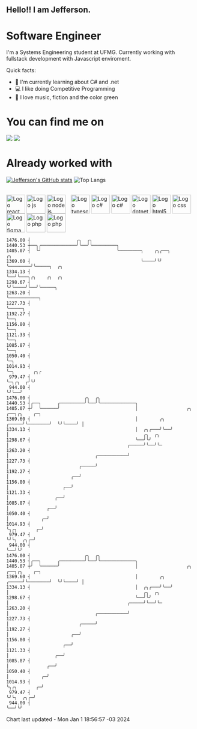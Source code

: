 ## Hello!! I am Jefferson.
# Software Engineer
I'm a Systems Engineering student at UFMG. Currently working with fullstack development with Javascript enviroment.

<div>
Quick facts:
  <ul>
<li>🚀 I'm currently learning about C# and .net</li>
<li>💻 I like doing Competitive Programming</li>
<li>💚 I love music, fiction and the color green</li>
    </ul>
</div>

# You can find me on
<div>
  <a href="https://www.linkedin.com/in/jefferson-souuza" target="_blank"><img src="https://img.shields.io/badge/-LinkedIn-%230077B5?style=for-the-badge&logo=linkedin&logoColor=white" target="_blank"></a> 
  <a href="https://instagram.com/jeffpsou" target="_blank"><img src="https://img.shields.io/badge/-Instagram-%23E4405F?style=for-the-badge&logo=instagram&logoColor=white" target="_blank"></a>
</div>

# Already worked with
[![Jefferson's GitHub stats](https://github-readme-stats.vercel.app/api?username=jefferson13t&show_icons=true&theme=gotham&rank_icon=github&layout=compact)](https://github.com/anuraghazra/github-readme-stats)
![Top Langs](https://github-readme-stats.vercel.app/api/top-langs/?username=jefferson13t&size_weight=0.5&count_weight=0.5&theme=gotham&layout=compact)

<div style="display: inline_block"><br>
  <img alt="Logo react" align="center" style="height:50px" src="https://cdn.jsdelivr.net/gh/devicons/devicon/icons/react/react-original.svg" />
  <img alt="Logo js" align="center" style="height:50px" src="https://cdn.jsdelivr.net/gh/devicons/devicon/icons/javascript/javascript-original.svg" />
  <img alt="Logo node js" align="center" style="height:50px; margin-right: 10px" src="https://cdn.jsdelivr.net/gh/devicons/devicon/icons/nodejs/nodejs-original.svg" />
  <img alt="Logo typescript" align="center" style="height:50px" src="https://cdn.jsdelivr.net/gh/devicons/devicon/icons/typescript/typescript-original.svg" />
  <img alt="Logo c#" align="center" style="height:50px" src="https://cdn.jsdelivr.net/gh/devicons/devicon/icons/graphql/graphql-plain.svg" />
  <img alt="Logo c#" align="center" style="height:50px" src="https://cdn.jsdelivr.net/gh/devicons/devicon/icons/csharp/csharp-original.svg" />
  <img alt="Logo dotnet" align="center" style="height:50px" src="https://cdn.jsdelivr.net/gh/devicons/devicon/icons/dotnetcore/dotnetcore-original.svg" />
  <img alt="Logo html5" align="center" style="height:50px" src="https://cdn.jsdelivr.net/gh/devicons/devicon/icons/html5/html5-original.svg" />
  <img alt="Logo css" align="center" style="height:50px" src="https://cdn.jsdelivr.net/gh/devicons/devicon/icons/css3/css3-original.svg" />
  <img alt="Logo figma" align="center" style="height:50px" src="https://cdn.jsdelivr.net/gh/devicons/devicon/icons/figma/figma-original.svg" />
  <img alt="Logo php" align="center" style="height:50px" src="https://cdn.jsdelivr.net/gh/devicons/devicon/icons/cplusplus/cplusplus-original.svg" />
  <img alt="Logo php" align="center" style="height:50px" src="https://cdn.jsdelivr.net/gh/devicons/devicon/icons/php/php-original.svg" />
</div>

<!---
Jefferson13t/Jefferson13t is a ✨ special ✨ repository because its `README.md` (this file) appears on your GitHub profile.
You can click the Preview link to take a look at your changes.
--->
    1476.00 ┤                 ╭╮  ╭╮                                                                                                                    
    1440.53 ┼──╮╭─────────────╯╰──╯╰─────────╮                                                                                                          
    1405.07 ┤  ╰╯                            ╰────────╮    ╭╮╭──╮        ╭╮                                                                             
    1369.60 ┤                                         ╰────╯╰╯  ╰────────╯╰─────╮  ╭╮                                                                   
    1334.13 ┤                                                                   ╰──╯╰───╮╭╮    ╭╮  ╭╮                                                   
    1298.67 ┤                                                                           ╰╯╰────╯╰──╯╰─────╮                                             
    1263.20 ┤                                                                                             ╰───────────╮                                 
    1227.73 ┤                                                                                                         ╰─────╮                           
    1192.27 ┤                                                                                                               ╰──╮                        
    1156.80 ┤                                                                                                                  ╰──╮                     
    1121.33 ┤                                                                                                                     ╰──╮                  
    1085.87 ┤                                                                                                                        ╰──╮               
    1050.40 ┤                                                                                                                           ╰─╮             
    1014.93 ┤                                                                                                                             ╰─╮       ╭╮╭ 
     979.47 ┤                                                                                                                               ╰─╮╭╮  ╭╯╰╯ 
     944.00 ┤                                                                                                                                 ╰╯╰──╯    
    1476.00 ┤                    ╭╮  ╭╮                                                                                                                 
    1440.53 ┤╭──╮      ╭─────────╯╰──╯╰─────────────╮                                                                                                   
    1405.07 ┼╯  ╰──────╯                            │                  ╭╮        ╭──╮╭╮    ╭─╮                                                          
    1369.60 ┤                                       │        ╭╮  ╭─────╯╰────────╯  ╰╯╰────╯ │                                                          
    1334.13 ┤                                       │  ╭╮╭───╯╰──╯                           │                                                  ╭╮  ╭╮  
    1298.67 ┤                                       ╰──╯╰╯                                   │                                            ╭─────╯╰──╯╰─ 
    1263.20 ┤                                                                                │                                ╭───────────╯             
    1227.73 ┤                                                                                │                          ╭─────╯                         
    1192.27 ┤                                                                                │                       ╭──╯                               
    1156.80 ┤                                                                                │                    ╭──╯                                  
    1121.33 ┤                                                                                │                 ╭──╯                                     
    1085.87 ┤                                                                                │              ╭──╯                                        
    1050.40 ┤                                                                                │            ╭─╯                                           
    1014.93 ┤                                                                                ╰╮╭╮       ╭─╯                                             
     979.47 ┤                                                                                 ╰╯╰╮  ╭╮╭─╯                                               
     944.00 ┤                                                                                    ╰──╯╰╯                                                 
    1476.00 ┤                    ╭╮  ╭╮                                                                                                                 
    1440.53 ┤╭──╮      ╭─────────╯╰──╯╰─────────────╮                                                                                                   
    1405.07 ┼╯  ╰──────╯                            │                  ╭╮        ╭──╮╭╮    ╭─╮                                                          
    1369.60 ┤                                       │        ╭╮  ╭─────╯╰────────╯  ╰╯╰────╯ │                                                          
    1334.13 ┤                                       │  ╭╮╭───╯╰──╯                           │                                                  ╭╮  ╭╮  
    1298.67 ┤                                       ╰──╯╰╯                                   │                                            ╭─────╯╰──╯╰─ 
    1263.20 ┤                                                                                │                                ╭───────────╯             
    1227.73 ┤                                                                                │                          ╭─────╯                         
    1192.27 ┤                                                                                │                       ╭──╯                               
    1156.80 ┤                                                                                │                    ╭──╯                                  
    1121.33 ┤                                                                                │                 ╭──╯                                     
    1085.87 ┤                                                                                │              ╭──╯                                        
    1050.40 ┤                                                                                │            ╭─╯                                           
    1014.93 ┤                                                                                ╰╮╭╮       ╭─╯                                             
     979.47 ┤                                                                                 ╰╯╰╮  ╭╮╭─╯                                               
     944.00 ┤                                                                                    ╰──╯╰╯                                                 

Chart last updated - Mon Jan  1 18:56:57 -03 2024